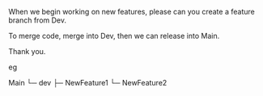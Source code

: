 When we begin working on new features, please can you create a feature branch from Dev.

To merge code, merge into Dev, then we can release into Main.

Thank you.

eg

Main
 └─ dev
     ├─ NewFeature1
     └─ NewFeature2
